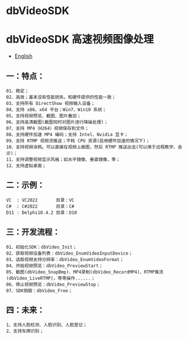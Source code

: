dbVideoSDK
=============

# dbVideoSDK 高速视频图像处理

- [English](readme.md)

## 一：特点：
	01、稳定；
	02、高效；基本没有性能损失。和硬件提供的性能一致；
	03、支持所有 DirectShow 视频输入设备；
	04、支持 x86、x64 平台；Win7、Win10 系统；
	05、支持视频预览、截图、图片叠加；
	06、支持高清截图(截图同时对图片进行降噪处理)；
	07、支持 MP4（H264）视频保存到文件；
	08、支持硬件加速 MP4 编码；支持 Intel、Nvidia 显卡；
	09、支持 RTMP 视频流推送；不耗 CPU 资源(启用硬件加速的情况下)；
	10、支持视频涂鸦。可以直接在视频上画图，然后 RTMP 推送出去(可以用于远程教学、会诊)；
	11、支持调整视频显示风格；如水平镜像、垂直镜像，等；
	12、支持虚拟桌面；

## 二：示例：
	VC  : VC2022       目录：VC
	C#  : C#2022       目录：C#
	D11 : Delphi10.4.2 目录：D10

## 三：开发流程：
	01、初始化SDK：dbVideo_Init；
	02、获取视频设备列表：dbVideo_EnumVideoInputDevice；
	03、选取视频支持分辨率：dbVideo_EnumVideoFormat；
	04、开始视频预览：dbVideo_PreviewStart；
	05、截图(dbVideo_SnapBmp)、MP4录制(dbVideo_RecordMP4)、RTMP推流(dbVideo_LiveRTMP)，等等操作......；
	06、停止视频预览：dbVideo_PreviewStop；
	07、SDK销毁：dbVideo_Free；

## 四：未来：
	1、支持人脸检测、人脸识别、人脸登记；
	2、支持车牌识别；

